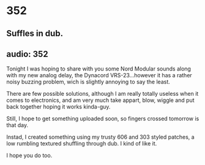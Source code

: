 # 352
## Suffles in dub.
audio: 352
---
Tonight I was hoping to share with you some Nord Modular sounds along with my new analog delay, the Dynacord VRS-23…however it has a rather noisy buzzing problem, wich is slightly annoying to say the least.

There are few possible solutions, although I am really totally useless when it comes to electronics, and am very much take appart, blow, wiggle and put back together hoping it works kinda-guy.

Still, I hope to get something uploaded soon, so fingers crossed tomorrow is that day.

Instad, I created something using my trusty 606 and 303 styled patches, a low rumbling textured shuffling through dub. I kind of like it.

I hope you do too.
